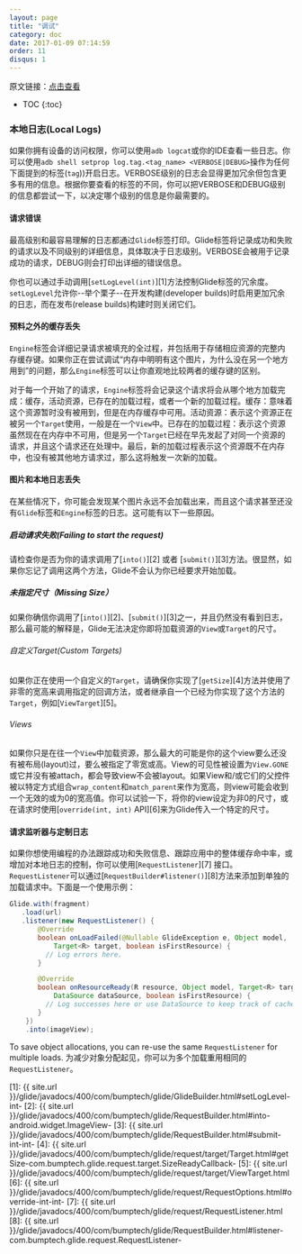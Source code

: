 ```yaml
---
layout: page
title: "调试"
category: doc
date: 2017-01-09 07:14:59
order: 11 
disqus: 1
---
```


原文链接：[点击查看](http://bumptech.github.io/glide/doc/debugging.html)

* TOC
{:toc}


### 本地日志(Local Logs)
如果你拥有设备的访问权限，你可以使用``adb logcat``或你的IDE查看一些日志。你可以使用``adb shell setprop log.tag.<tag_name> <VERBOSE|DEBUG>``操作为任何下面提到的标签(`tag`))开启日志。VERBOSE级别的日志会显得更加冗余但包含更多有用的信息。根据你要查看的标签的不同，你可以把VERBOSE和DEBUG级别的信息都尝试一下，以决定哪个级别的信息是你最需要的。

#### 请求错误
最高级别和最容易理解的日志都通过``Glide``标签打印。Glide标签将记录成功和失败的请求以及不同级别的详细信息，具体取决于日志级别。VERBOSE会被用于记录成功的请求，DEBUG则会打印出详细的错误信息。

你也可以通过手动调用[``setLogLevel(int)``][1]方法控制Glide标签的冗余度。``setLogLevel``允许你--举个栗子--在开发构建(developer builds)时启用更加冗余的日志，而在发布(release builds)构建时则关闭它们。

#### 预料之外的缓存丢失
``Engine``标签会详细记录请求被填充的全过程，并包括用于存储相应资源的完整内存缓存键。如果你正在尝试调试“内存中明明有这个图片，为什么没在另一个地方用到”的问题，那么``Engine``标签可以让你直观地比较两者的缓存键的区别。

对于每一个开始了的请求，``Engine``标签将会记录这个请求将会从哪个地方加载完成：缓存，活动资源，已存在的加载过程，或者一个新的加载过程。缓存：意味着这个资源暂时没有被用到，但是在内存缓存中可用。活动资源：表示这个资源正在被另一个``Target``使用，一般是在一个``View``中。已存在的加载过程：表示这个资源虽然现在在内存中不可用，但是另一个``Target``已经在早先发起了对同一个资源的请求，并且这个请求还在处理中。最后，新的加载过程表示这个资源既不在内存中，也没有被其他地方请求过，那么这将触发一次新的加载。

#### 图片和本地日志丢失
在某些情况下，你可能会发现某个图片永远不会加载出来，而且这个请求甚至还没有``Glide``标签和``Engine``标签的日志。这可能有以下一些原因。


##### 启动请求失败(Failing to start the request)
请检查你是否为你的请求调用了[``into()``][2] 或者 [``submit()``][3]方法。很显然，如果你忘记了调用这两个方法，Glide不会认为你已经要求开始加载。

##### 未指定尺寸（Missing Size）
如果你确信你调用了[``into()``][2]、[``submit()``][3]之一，并且仍然没有看到日志，那么最可能的解释是，Glide无法决定你即将加载资源的``View``或``Target``的尺寸。

###### 自定义Target(Custom Targets)
如果你正在使用一个自定义的``Target``，请确保你实现了[``getSize``][4]方法并使用了非零的宽高来调用指定的回调方法，或者继承自一个已经为你实现了这个方法的``Target``，例如[``ViewTarget``][5]。

###### Views
如果你只是在往一个``View``中加载资源，那么最大的可能是你的这个view要么还没有被布局(layout)过，要么被指定了零宽或高。View的可见性被设置为``View.GONE``或它并没有被attach，都会导致view不会被layout。如果View和/或它们的父控件被以特定方式组合`wrap_content`和`match_parent`来作为宽高，则view可能会收到一个无效的或为0的宽高值。你可以试验一下，将你的view设定为非0的尺寸，或在请求时使用[``override(int, int)`` API][6]来为Glide传入一个特定的尺寸。

#### 请求监听器与定制日志
如果你想使用编程的办法跟踪成功和失败信息、跟踪应用中的整体缓存命中率，或增加对本地日志的控制，你可以使用[``RequestListener``][7] 接口。``RequestListener``可以通过[``RequestBuilder#listener()``][8]方法来添加到单独的加载请求中。下面是一个使用示例：

```java
Glide.with(fragment)
   .load(url)
   .listener(new RequestListener() {
       @Override
       boolean onLoadFailed(@Nullable GlideException e, Object model,
           Target<R> target, boolean isFirstResource) {
         // Log errors here.
       }

       @Override
       boolean onResourceReady(R resource, Object model, Target<R> target,
           DataSource dataSource, boolean isFirstResource) {
         // Log successes here or use DataSource to keep track of cache hits and misses.
       }
    })
    .into(imageView);
```

To save object allocations, you can re-use the same ``RequestListener`` for multiple loads.
为减少对象分配起见，你可以为多个加载重用相同的``RequestListener``。


[1]: {{ site.url }}/glide/javadocs/400/com/bumptech/glide/GlideBuilder.html#setLogLevel-int-
[2]: {{ site.url }}/glide/javadocs/400/com/bumptech/glide/RequestBuilder.html#into-android.widget.ImageView-
[3]: {{ site.url }}/glide/javadocs/400/com/bumptech/glide/RequestBuilder.html#submit-int-int-
[4]: {{ site.url }}/glide/javadocs/400/com/bumptech/glide/request/target/Target.html#getSize-com.bumptech.glide.request.target.SizeReadyCallback-
[5]: {{ site.url }}/glide/javadocs/400/com/bumptech/glide/request/target/ViewTarget.html
[6]: {{ site.url }}/glide/javadocs/400/com/bumptech/glide/request/RequestOptions.html#override-int-int-
[7]: {{ site.url }}/glide/javadocs/400/com/bumptech/glide/request/RequestListener.html
[8]: {{ site.url }}/glide/javadocs/400/com/bumptech/glide/RequestBuilder.html#listener-com.bumptech.glide.request.RequestListener-


